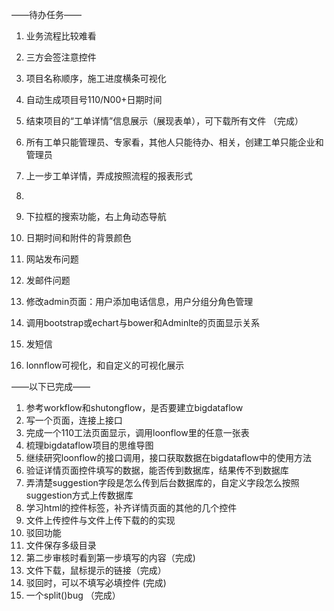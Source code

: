 ——待办任务——
1. 业务流程比较难看
2. 三方会签注意控件

3. 项目名称顺序，施工进度横条可视化
4. 自动生成项目号110/N00+日期时间

5. 结束项目的“工单详情”信息展示（展现表单），可下载所有文件  （完成）

6. 所有工单只能管理员、专家看，其他人只能待办、相关，创建工单只能企业和管理员
7. 上一步工单详情，弄成按照流程的报表形式
8. 
9. 下拉框的搜索功能，右上角动态导航
10. 日期时间和附件的背景颜色
11. 网站发布问题
12. 发邮件问题
13. 修改admin页面：用户添加电话信息，用户分组分角色管理
14. 调用bootstrap或echart与bower和Adminlte的页面显示关系
15. 发短信
16. lonnflow可视化，和自定义的可视化展示

——以下已完成——
1. 参考workflow和shutongflow，是否要建立bigdataflow
2. 写一个页面，连接上接口
3. 完成一个110工法页面显示，调用loonflow里的任意一张表
4. 梳理bigdataflow项目的思维导图
5. 继续研究loonflow的接口调用，接口获取数据在bigdataflow中的使用方法
6. 验证详情页面控件填写的数据，能否传到数据库，结果传不到数据库
7. 弄清楚suggestion字段是怎么传到后台数据库的，自定义字段怎么按照suggestion方式上传数据库
8. 学习html的控件标签，补齐详情页面的其他的几个控件
9. 文件上传控件与文件上传下载的的实现
10. 驳回功能
11. 文件保存多级目录
12. 第二步审核时看到第一步填写的内容（完成)
13. 文件下载，鼠标提示的链接（完成）
14. 驳回时，可以不填写必填控件 (完成)
15. 一个split()bug       （完成）
